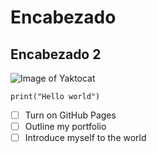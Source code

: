 # Encabezado
## Encabezado 2

![Image of Yaktocat](https://octodex.github.com/images/yaktocat.png)

```
print("Hello world")
```

- [ ] Turn on GitHub Pages
- [ ] Outline my portfolio
- [ ] Introduce myself to the world
